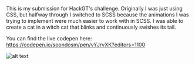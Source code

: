 This is my submission for HackGT's challenge. Originally I was just using CSS, but halfway through I switched to SCSS because the animations I was trying to implement were much easier to work with in SCSS. I was able to create a cat in a witch cat that blinks and continuously swishes its tail.

You can find the live codepen here: https://codepen.io/soondosm/pen/vYJrvXK?editors=1100

![alt text](https://github.com/Soondosm/challenge0001-submissions/css-art-soondos-witchycat/witchycat.gif?raw=true)

